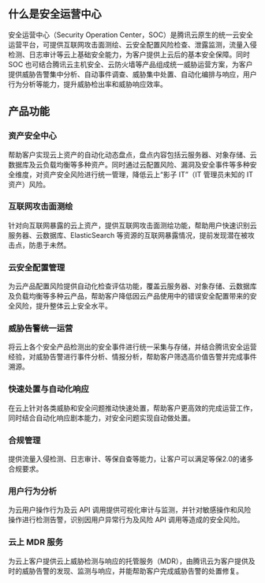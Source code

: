 ## 什么是安全运营中心
安全运营中心（Security Operation Center，SOC）是腾讯云原生的统一云安全运营平台，可提供互联网攻击面测绘、云安全配置风险检查、泄露监测，流量入侵检测、日志审计等云上基础安全能力，为客户提供上云后的基本安全保障。同时 SOC 也可结合腾讯云主机安全、云防火墙等产品组成统一威胁运营方案，为客户提供威胁告警集中分析、自动事件调查、威胁集中处置、自动化编排与响应，用户行为分析等能力，提升威胁检出率和威胁响应效率。


## 产品功能
### 资产安全中心
帮助客户实现云上资产的自动化动态盘点，盘点内容包括云服务器、对象存储、云数据库及云负载均衡等多种资产。同时通过云配置风险、漏洞及安全事件等多种安全维度，对资产安全风险进行统一管理，降低云上“影子 IT”（IT 管理员未知的 IT 资产）风险。


### 互联网攻击面测绘
针对向互联网暴露的云上资产，提供互联网攻击面测绘功能，帮助用户快速识别云服务器、云数据库、ElasticSearch 等资源的互联网暴露情况，提前发现潜在被攻击点，防患于未然。

### 云安全配置管理
为云产品配置风险提供自动化检查评估功能，覆盖云服务器、对象存储、云数据库及负载均衡等多种云产品，帮助客户降低因云产品使用中的错误安全配置带来的安全风险，提升整体云上安全水平。


### 威胁告警统一运营
将云上各个安全产品检测出的安全事件进行统一采集与存储，并结合腾讯安全运营经验，对威胁告警进行事件分析、情报分析，帮助客户筛选高价值告警并完成事件溯源。

### 快速处置与自动化响应
在云上针对各类威胁和安全问题推动快速处置，帮助客户更高效的完成运营工作，同时结合自动化响应剧本能力，对安全问题实现自动做处置。

### 合规管理
提供流量入侵检测、日志审计、等保自查等能力，让客户可以满足等保2.0的诸多合规要求。

### 用户行为分析
为云用户操作行为及云 API 调用提供可视化审计与监测，并针对敏感操作和风险操作进行检测告警，识别因用户异常行为及风险 API 调用等造成的安全风险。

### 云上 MDR 服务
为云上客户提供云上威胁检测与响应的托管服务（MDR），由腾讯云为客户提供及时的威胁告警的发现、监测与响应，并能帮助客户完成威胁告警的处置修复。
